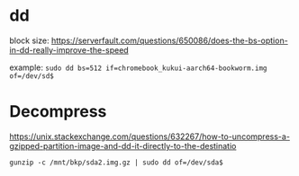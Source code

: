 # dd
block size: https://serverfault.com/questions/650086/does-the-bs-option-in-dd-really-improve-the-speed

example:
`sudo dd bs=512 if=chromebook_kukui-aarch64-bookworm.img of=/dev/sd$`

# Decompress
https://unix.stackexchange.com/questions/632267/how-to-uncompress-a-gzipped-partition-image-and-dd-it-directly-to-the-destinatio

`gunzip -c /mnt/bkp/sda2.img.gz | sudo dd of=/dev/sda$`
